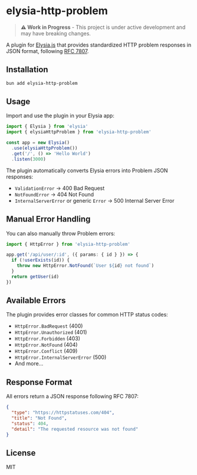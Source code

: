 # elysia-http-problem

> **⚠️ Work in Progress** - This project is under active development and may have breaking changes.

A plugin for [Elysia.js](https://elysiajs.com/) that provides standardized HTTP problem responses in JSON format, following [RFC 7807](https://tools.ietf.org/html/rfc7807).

## Installation

```bash
bun add elysia-http-problem
```

## Usage

Import and use the plugin in your Elysia app:

```typescript
import { Elysia } from 'elysia'
import { elysiaHttpProblem } from 'elysia-http-problem'

const app = new Elysia()
  .use(elysiaHttpProblem())
  .get('/', () => 'Hello World')
  .listen(3000)
```

The plugin automatically converts Elysia errors into Problem JSON responses:

- `ValidationError` → 400 Bad Request
- `NotFoundError` → 404 Not Found
- `InternalServerError` or generic `Error` → 500 Internal Server Error

## Manual Error Handling

You can also manually throw Problem errors:

```typescript
import { HttpError } from 'elysia-http-problem'

app.get('/api/user/:id', ({ params: { id } }) => {
  if (!userExists(id)) {
    throw new HttpError.NotFound(`User ${id} not found`)
  }
  return getUser(id)
})
```

## Available Errors

The plugin provides error classes for common HTTP status codes:

- `HttpError.BadRequest` (400)
- `HttpError.Unauthorized` (401)
- `HttpError.Forbidden` (403)
- `HttpError.NotFound` (404)
- `HttpError.Conflict` (409)
- `HttpError.InternalServerError` (500)
- And more...

## Response Format

All errors return a JSON response following RFC 7807:

```json
{
  "type": "https://httpstatuses.com/404",
  "title": "Not Found",
  "status": 404,
  "detail": "The requested resource was not found"
}
```

## License

MIT